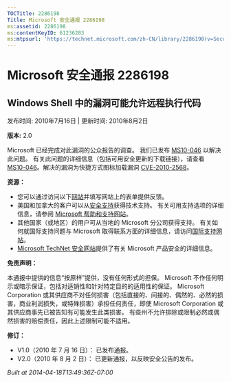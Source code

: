 ```yaml
---
TOCTitle: 2286198
Title: Microsoft 安全通报 2286198
ms:assetid: 2286198
ms:contentKeyID: 61236283
ms:mtpsurl: 'https://technet.microsoft.com/zh-CN/library/2286198(v=Security.10)'
---
```




Microsoft 安全通报 2286198
==========================

Windows Shell 中的漏洞可能允许远程执行代码
------------------------------------------

发布时间: 2010年7月16日 | 更新时间: 2010年8月2日

**版本:** 2.0

Microsoft 已经完成对此漏洞的公众报告的调查。 我们已发布 [MS10-046](https://go.microsoft.com/fwlink/?linkid=197393) 以解决此问题。 有关此问题的详细信息（包括可用安全更新的下载链接），请查看 [MS10-046](https://go.microsoft.com/fwlink/?linkid=197393)。解决的漏洞为快捷方式图标加载漏洞 [CVE-2010-2568](https://www.cve.mitre.org/cgi-bin/cvename.cgi?name=cve-2010-2568)。

**资源：**

-   您可以通过访问以下[网站](https://support.microsoft.com/common/survey.aspx?scid=sw;en;1257&amp;showpage=1&amp;ws=technet&amp;sd=tech)并填写网站上的表单提供反馈。
-   美国和加拿大的客户可以从[安全支持](https://go.microsoft.com/fwlink/?linkid=21131)获得技术支持。 有关可用支持选项的详细信息，请参阅 [Microsoft 帮助和支持网站](https://support.microsoft.com)。
-   其他国家（或地区）的用户可从当地的 Microsoft 分公司获得支持。 有关如何就国际支持问题与 Microsoft 取得联系方面的详细信息，请访问[国际支持网站](https://go.microsoft.com/fwlink/?linkid=21155)。
-   [Microsoft TechNet 安全网站](https://go.microsoft.com/fwlink/?linkid=21132)提供了有关 Microsoft 产品安全的详细信息。

**免责声明：**

本通报中提供的信息“按原样”提供，没有任何形式的担保。 Microsoft 不作任何明示或暗示保证，包括对适销性和针对特定目的的适用性的保证。 Microsoft Corporation 或其供应商不对任何损害（包括直接的、间接的、偶然的、必然的损害，商业利润损失，或特殊损害）承担任何责任，即使 Microsoft Corporation 或其供应商事先已被告知有可能发生此类损害。 有些州不允许排除或限制必然或偶然损害的赔偿责任，因此上述限制可能不适用。

**修订：**

-   V1.0（2010 年 7 月 16 日）： 已发布通报。
-   V2.0（2010 年 8 月 2 日）： 已更新通报，以反映安全公告的发布。

*Built at 2014-04-18T13:49:36Z-07:00*
